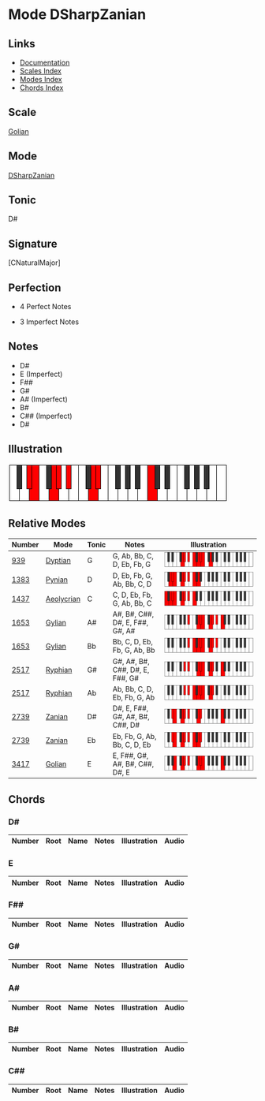 # Mode DSharpZanian

## Links

- [Documentation](index.md)
- [Scales Index](Scales.md)
- [Modes Index](Modes.md)
- [Chords Index](Chords.md)

## Scale

[Golian](ScaleGolian.md)

## Mode

[DSharpZanian](ModeDSharpZanian.md)

## Tonic

D#

## Signature

[CNaturalMajor]

## Perfection

 - 4 Perfect Notes

 - 3 Imperfect Notes

## Notes

- D#
- E (Imperfect)
- F##
- G#
- A# (Imperfect)
- B#
- C## (Imperfect)
- D#

## Illustration

![DSharpZanian](ModeDSharpZanian.png)

## Relative Modes

| Number | Mode | Tonic | Notes | Illustration |
|--------|------|-------|-------|--------------|
| [939](https://ianring.com/musictheory/scales/939) | [Dyptian](ModeDyptian.md) | G | G, Ab, Bb, C, D, Eb, Fb, G | ![GNaturalDyptian](ModeGNaturalDyptian.png) |
| [1383](https://ianring.com/musictheory/scales/1383) | [Pynian](ModePynian.md) | D | D, Eb, Fb, G, Ab, Bb, C, D | ![DNaturalPynian](ModeDNaturalPynian.png) |
| [1437](https://ianring.com/musictheory/scales/1437) | [Aeolycrian](ModeAeolycrian.md) | C | C, D, Eb, Fb, G, Ab, Bb, C | ![CNaturalAeolycrian](ModeCNaturalAeolycrian.png) |
| [1653](https://ianring.com/musictheory/scales/1653) | [Gylian](ModeGylian.md) | A# | A#, B#, C##, D#, E, F##, G#, A# | ![ASharpGylian](ModeASharpGylian.png) |
| [1653](https://ianring.com/musictheory/scales/1653) | [Gylian](ModeGylian.md) | Bb | Bb, C, D, Eb, Fb, G, Ab, Bb | ![BFlatGylian](ModeBFlatGylian.png) |
| [2517](https://ianring.com/musictheory/scales/2517) | [Ryphian](ModeRyphian.md) | G# | G#, A#, B#, C##, D#, E, F##, G# | ![GSharpRyphian](ModeGSharpRyphian.png) |
| [2517](https://ianring.com/musictheory/scales/2517) | [Ryphian](ModeRyphian.md) | Ab | Ab, Bb, C, D, Eb, Fb, G, Ab | ![AFlatRyphian](ModeAFlatRyphian.png) |
| [2739](https://ianring.com/musictheory/scales/2739) | [Zanian](ModeZanian.md) | D# | D#, E, F##, G#, A#, B#, C##, D# | ![DSharpZanian](ModeDSharpZanian.png) |
| [2739](https://ianring.com/musictheory/scales/2739) | [Zanian](ModeZanian.md) | Eb | Eb, Fb, G, Ab, Bb, C, D, Eb | ![EFlatZanian](ModeEFlatZanian.png) |
| [3417](https://ianring.com/musictheory/scales/3417) | [Golian](ModeGolian.md) | E | E, F##, G#, A#, B#, C##, D#, E | ![ENaturalGolian](ModeENaturalGolian.png) |

## Chords

### D#

| Number | Root | Name | Notes | Illustration | Audio |
|--------|------|------|-------|--------------|-------|

### E

| Number | Root | Name | Notes | Illustration | Audio |
|--------|------|------|-------|--------------|-------|

### F##

| Number | Root | Name | Notes | Illustration | Audio |
|--------|------|------|-------|--------------|-------|

### G#

| Number | Root | Name | Notes | Illustration | Audio |
|--------|------|------|-------|--------------|-------|

### A#

| Number | Root | Name | Notes | Illustration | Audio |
|--------|------|------|-------|--------------|-------|

### B#

| Number | Root | Name | Notes | Illustration | Audio |
|--------|------|------|-------|--------------|-------|

### C##

| Number | Root | Name | Notes | Illustration | Audio |
|--------|------|------|-------|--------------|-------|

